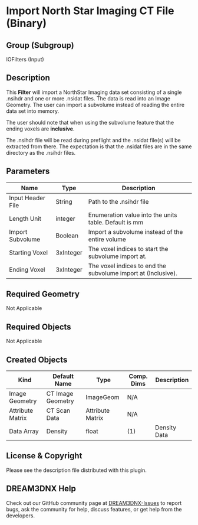 # Import North Star Imaging CT File (Binary) #

## Group (Subgroup) ##

IOFilters (Input)

## Description ##

This **Filter** will import a NorthStar Imaging data set consisting of a single .nsihdr and one or more .nsidat files. The data is read into an Image Geometry. The user can import a subvolume instead of reading the entire data set into memory.

The user should note that when using the subvolume feature that the ending voxels are **inclusive**.

The .nsihdr file will be read during preflight and the .nsidat file(s) will be extracted from there. The expectation is that the .nsidat files are in the same directory as the .nsihdr files.

## Parameters ##

| Name | Type | Description |
|------|------|-------------|
| Input Header File | String | Path to the .nsihdr file |
| Length Unit | integer | Enumeration value into the units table. Default is mm |
| Import Subvolume | Boolean | Import a subvolume instead of the entire volume |
| Starting Voxel | 3xInteger | The voxel indices to start the subvolume import at. |
| Ending Voxel | 3xInteger | The voxel indices to end the subvolume import at (Inclusive). |

## Required Geometry ###

Not Applicable

## Required Objects ##

Not Applicable

## Created Objects ##

| Kind                      | Default Name | Type     | Comp. Dims | Description                                 |
|---------------------------|--------------|----------|------------|---------------------------------------------|
| Image Geometry | CT Image Geometry | ImageGeom | N/A |  |
|   Attribute Matrix   | CT Scan Data | Attribute Matrix | N/A |  |
| Data Array | Density | float | (1) | Density Data |

## License & Copyright ##

Please see the description file distributed with this plugin.

## DREAM3DNX Help

Check out our GitHub community page at [DREAM3DNX-Issues](https://github.com/BlueQuartzSoftware/DREAM3DNX-Issues) to report bugs, ask the community for help, discuss features, or get help from the developers.


